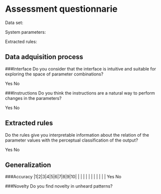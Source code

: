 # Assessment questionnarie
Data set:

System parameters:


Extracted rules:


## Data adquisition process

###Interface
Do you consider that the interface is intuitive and suitable for exploring the space of parameter combinations?

Yes     No

###Instructions
Do you think the instructions are a natural way to perform changes in the parameters?

Yes     No

## Extracted rules
Do the rules give you interpretable information about the relation of the parameter values with the perceptual classification of the output?

Yes     No

## Generalization

###Accuracy
|1|2|3|4|5|6|7|8|9|10|
| | | | | | | | | |  |
Yes
No

###Novelty
Do you find novelty in unheard patterns?

